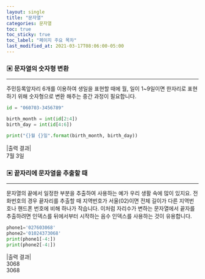 ```yaml
---
layout: single
title: "문자열"
categories: 문자열
toc: true
toc_sticky: true
toc_label: "페이지 주요 목차"
last_modified_at: 2021-03-17T08:06:00-05:00
---
```


### ▣ 문자열의 숫자형 변환
---

주민등록앞자리 6개를 이용하여 생일을 표현할 때에 월, 일이 1~9일이면 한자리로 표현하기 위해 숫자형으로 변환 해주는 중간 과정이 필요합니다.
~~~python
id = "060703-3456789"

birth_month = int(id[2:4])
birth_day = int(id[4:6])

print("{}월 {}일".format(birth_month, birth_day))
~~~

|출력 결과|  
7월 3일


### ▣ 끝자리에 문자열을 추출할 때
---
문자열의 끝에서 일정한 부분을 추출하여 사용하는 예가 우리 생활 속에 많이 있지요. 전화번호의 경우 끝자리를 추출할 때 지역번호가 서울(02)이면 전체 길이가 다른 지역번호나 핸드폰 번호에 비해 하나가 작습니다. 이처럼 자리수가 변하는 문자열에서 끝자를 추출하려면 인덱스를 뒤에서부터 시작하는 음수 인덱스를 사용하는 것이 유용합니다.

~~~python
phone1='027603068'
phone2='01024373068'
print(phone1[-4:])
print(phone2[-4:])
~~~
|출력 결과|  
3068  
3068
